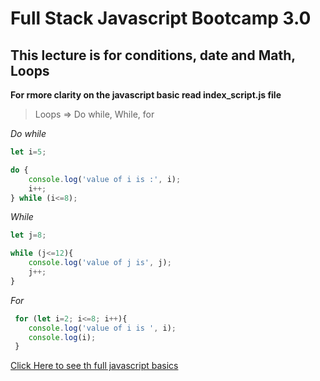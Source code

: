 # Full Stack Javascript Bootcamp 3.0

## This lecture is for conditions, date and Math, Loops

**For rmore clarity on the javascript basic read index_script.js file**

>Loops => Do while, While, for


_Do while_
```javascript
let i=5;

do {
    console.log('value of i is :', i);
    i++;
} while (i<=8);
```

_While_
```Javascript
let j=8;

while (j<=12){
    console.log('value of j is', j);
    j++;
}
```

_For_
```javascript
 for (let i=2; i<=8; i++){
    console.log('value of i is ', i);
    console.log(i);
 }
```

[Click Here to see th full javascript basics](./index_script.js)